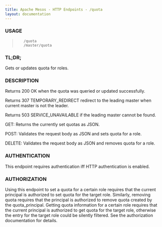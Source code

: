 ```yaml
---
title: Apache Mesos - HTTP Endpoints - /quota
layout: documentation
---
```

<!--- This is an automatically generated file. DO NOT EDIT! --->

### USAGE ###
>        /quota
>        /master/quota

### TL;DR; ###
Gets or updates quota for roles.

### DESCRIPTION ###
Returns 200 OK when the quota was queried or updated successfully.

Returns 307 TEMPORARY_REDIRECT redirect to the leading master when
current master is not the leader.

Returns 503 SERVICE_UNAVAILABLE if the leading master cannot be
found.

GET: Returns the currently set quotas as JSON.

POST: Validates the request body as JSON
 and sets quota for a role.

DELETE: Validates the request body as JSON
 and removes quota for a role.


### AUTHENTICATION ###
This endpoint requires authentication iff HTTP authentication is
enabled.

### AUTHORIZATION ###
Using this endpoint to set a quota for a certain role requires that
the current principal is authorized to set quota for the target role.
Similarly, removing quota requires that the principal is authorized
to remove quota created by the quota_principal.
Getting quota information for a certain role requires that the
current principal is authorized to get quota for the target role,
otherwise the entry for the target role could be silently filtered.
See the authorization documentation for details.